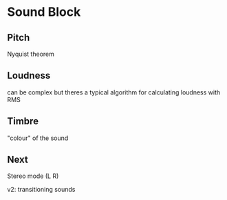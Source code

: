 # Sound Block

## Pitch
Nyquist theorem

## Loudness
can be complex but theres a typical algorithm for calculating loudness with
RMS

## Timbre
"colour" of the sound

## Next
Stereo mode (L R)

v2: transitioning sounds